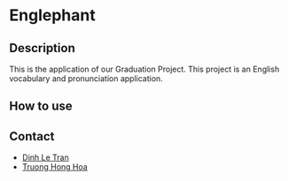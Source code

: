 # Englephant
## Description
This is the application of our Graduation Project.
This project is an English vocabulary and pronunciation application.
## How to use
## Contact
- [Dinh Le Tran](trandinhle174@gmail.com)
- [Truong Hong Hoa]()
